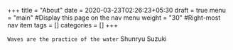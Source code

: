 +++
title = "About"
date = 2020-03-23T02:26:23+05:30
draft = true
menu = "main" #Display this page on the nav menu
weight = "30" #Right-most nav item
tags = []
categories = []
+++

```Waves are the practice of the water```
Shunryu Suzuki
